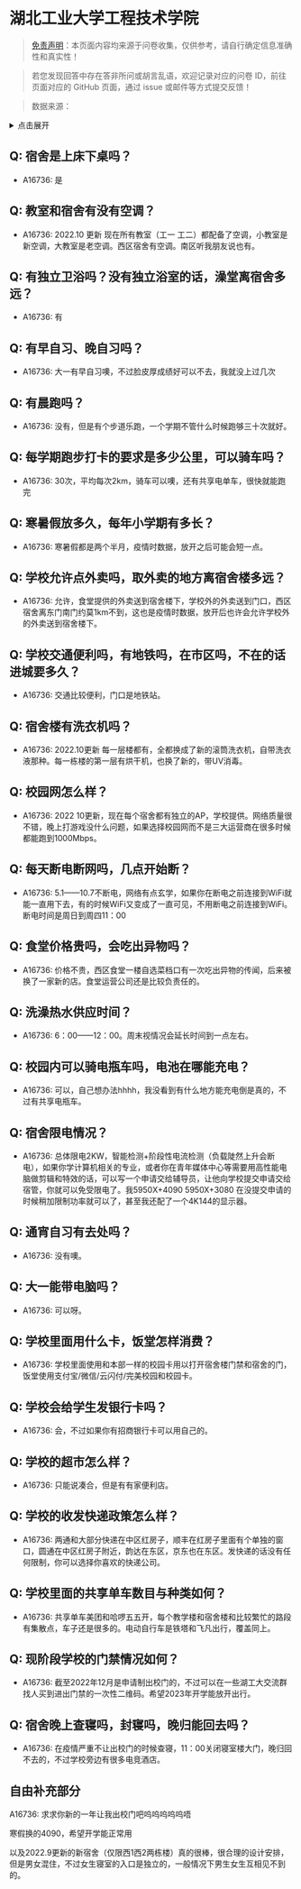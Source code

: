 # 湖北工业大学工程技术学院

> [免责声明](https://colleges.chat/#_3)：本页面内容均来源于问卷收集，仅供参考，请自行确定信息准确性和真实性！

> 若您发现回答中存在答非所问或胡言乱语，欢迎记录对应的问卷 ID，前往页面对应的 GitHub 页面，通过 issue 或邮件等方式提交反馈！

> 数据来源：

<details><summary>点击展开</summary>
<ul>
<li>A16736: 匿名 (2023 年 01 月)</li>
</ul>
</details>

## Q: 宿舍是上床下桌吗？

- A16736: 是

## Q: 教室和宿舍有没有空调？

- A16736: 2022.10 更新 现在所有教室（工一 工二）都配备了空调，小教室是新空调，大教室是老空调。西区宿舍有空调。南区听我朋友说也有。

## Q: 有独立卫浴吗？没有独立浴室的话，澡堂离宿舍多远？

- A16736: 有

## Q: 有早自习、晚自习吗？

- A16736: 大一有早自习噢，不过脸皮厚成绩好可以不去，我就没上过几次

## Q: 有晨跑吗？

- A16736: 没有，但是有个步道乐跑，一个学期不管什么时候跑够三十次就好。

## Q: 每学期跑步打卡的要求是多少公里，可以骑车吗？

- A16736: 30次，平均每次2km，骑车可以噢，还有共享电单车，很快就能跑完

## Q: 寒暑假放多久，每年小学期有多长？

- A16736: 寒暑假都是两个半月，疫情时数据，放开之后可能会短一点。

## Q: 学校允许点外卖吗，取外卖的地方离宿舍楼多远？

- A16736: 允许，食堂提供的外卖送到宿舍楼下，学校外的外卖送到门口，西区宿舍离东门南门约莫1km不到，这也是疫情时数据，放开后也许会允许学校外的外卖送到宿舍楼下。

## Q: 学校交通便利吗，有地铁吗，在市区吗，不在的话进城要多久？

- A16736: 交通比较便利，门口是地铁站。

## Q: 宿舍楼有洗衣机吗？

- A16736: 2022.10更新 每一层楼都有，全都换成了新的滚筒洗衣机，自带洗衣液那种。每一栋楼的第一层有烘干机，也换了新的，带UV消毒。

## Q: 校园网怎么样？

- A16736: 2022 10更新，现在每个宿舍都有独立的AP，学校提供。网络质量很不错，晚上打游戏没什么问题，如果选择校园网而不是三大运营商在很多时候都能跑到1000Mbps。

## Q: 每天断电断网吗，几点开始断？

- A16736: 5.1——10.7不断电，网络有点玄学，如果你在断电之前连接到WiFi就能一直用下去，有的时候WiFi又变成了一直可见，不用断电之前连接到WiFi。断电时间是周日到周四11：00

## Q: 食堂价格贵吗，会吃出异物吗？

- A16736: 价格不贵，西区食堂一楼自选菜档口有一次吃出异物的传闻，后来被换了一家新的店。食堂运营公司还是比较负责任的。

## Q: 洗澡热水供应时间？

- A16736: 6：00——12：00。周末视情况会延长时间到一点左右。

## Q: 校园内可以骑电瓶车吗，电池在哪能充电？

- A16736: 可以，自己想办法hhhh，我没看到有什么地方能充电倒是真的，不过有共享电瓶车。

## Q: 宿舍限电情况？

- A16736: 总体限电2KW，智能检测+阶段性电流检测（负载陡然上升会断电），如果你学计算机相关的专业，或者你在青年媒体中心等需要用高性能电脑做剪辑和特效的话，可以写一个申请交给辅导员，让他向学校提交申请交给宿管，你就可以免受限电了。我5950X+4090 5950X+3080 在没提交申请的时候稍加限制功率就可以了，甚至我还配了一个4K144的显示器。

## Q: 通宵自习有去处吗？

- A16736: 没有噢。

## Q: 大一能带电脑吗？

- A16736: 可以呀。

## Q: 学校里面用什么卡，饭堂怎样消费？

- A16736: 学校里面使用和本部一样的校园卡用以打开宿舍楼门禁和宿舍的门，饭堂使用支付宝/微信/云闪付/完美校园和校园卡。

## Q: 学校会给学生发银行卡吗？

- A16736: 会，不过如果你有招商银行卡可以用自己的。

## Q: 学校的超市怎么样？

- A16736: 只能说凑合，但是有有家便利店。

## Q: 学校的收发快递政策怎么样？

- A16736: 两通和大部分快递在中区红房子，顺丰在红房子里面有个单独的窗口，圆通在中区红房子附近，韵达在东区，京东也在东区。发快递的话没有任何限制，你可以选择你喜欢的快递公司。

## Q: 学校里面的共享单车数目与种类如何？

- A16736: 共享单车美团和哈啰五五开，每个教学楼和宿舍楼和比较繁忙的路段有集散点，车子还是很多的。电动自行车是铁塔和飞凡出行，覆盖同上。

## Q: 现阶段学校的门禁情况如何？

- A16736: 截至2022年12月是申请制出校门的，不过可以在一些湖工大交流群找人买到进出门禁的一次性二维码。希望2023年开学能放开出行。

## Q: 宿舍晚上查寝吗，封寝吗，晚归能回去吗？

- A16736: 在疫情严重不让出校门的时候查寝，11：00关闭寝室楼大门，晚归回不去的，不过学校旁边有很多电竞酒店。

## 自由补充部分

A16736: 求求你新的一年让我出校门吧呜呜呜呜呜唔

寒假换的4090，希望开学能正常用

以及2022.9更新的新宿舍（仅限西1西2两栋楼）真的很棒，很合理的设计安排，但是男女混住，不过女生寝室的入口是独立的，一般情况下男生女生互相见不到的。